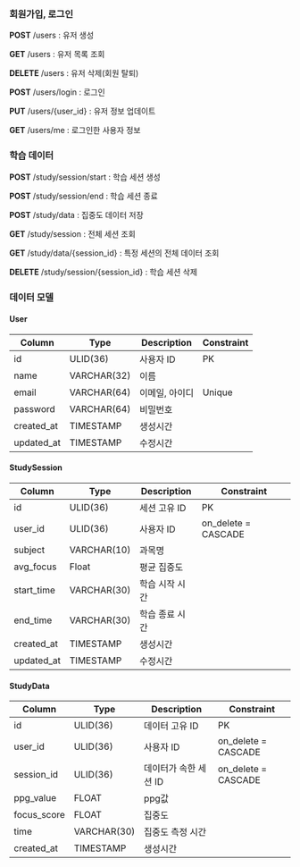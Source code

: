 ### 회원가입, 로그인
**POST** /users : 유저 생성

**GET** /users : 유저 목록 조회

**DELETE** /users : 유저 삭제(회원 탈퇴) 

**POST** /users/login : 로그인

**PUT** /users/{user_id} : 유저 정보 업데이트

**GET** /users/me : 로그인한 사용자 정보

### 학습 데이터
**POST** /study/session/start : 학습 세션 생성

**POST** /study/session/end : 학습 세션 종료

**POST** /study/data : 집중도 데이터 저장

**GET** /study/session : 전체 세션 조회

**GET** /study/data/{session_id} : 특정 세션의 전체 데이터 조회

**DELETE** /study/session/{session_id} : 학습 세션 삭제


### 데이터 모델
#### User
| Column     | Type        | Description | Constraint |
| ---------- | ----------- | ----------- | ---------- |
| id         | ULID(36)    | 사용자 ID      | PK         |
| name       | VARCHAR(32) | 이름          |            |
| email      | VARCHAR(64) | 이메일, 아이디    | Unique     |
| password   | VARCHAR(64) | 비밀번호        |            |
| created_at | TIMESTAMP   | 생성시간        |            |
| updated_at | TIMESTAMP   | 수정시간        |            |

#### StudySession

| Column     | Type        | Description | Constraint          |
| ---------- | ----------- | ----------- | ------------------- |
| id         | ULID(36)    | 세션 고유 ID    | PK                  |
| user_id    | ULID(36)    | 사용자 ID      | on_delete = CASCADE |
| subject    | VARCHAR(10) | 과목명         |                     |
| avg_focus  | Float       | 평균 집중도      |                     |
| start_time | VARCHAR(30) | 학습 시작 시간    |                     |
| end_time   | VARCHAR(30) | 학습 종료 시간    |                     |
| created_at | TIMESTAMP   | 생성시간        |                     |
| updated_at | TIMESTAMP   | 수정시간        |                     |

#### StudyData

| Column      | Type        | Description   | Constraint          |
| ----------- | ----------- | ------------- | ------------------- |
| id          | ULID(36)    | 데이터 고유 ID     | PK                  |
| user_id     | ULID(36)    | 사용자 ID        | on_delete = CASCADE |
| session_id  | ULID(36)    | 데이터가 속한 세션 ID | on_delete = CASCADE |
| ppg_value   | FLOAT       | ppg값          |                     |
| focus_score | FLOAT       | 집중도           |                     |
| time        | VARCHAR(30) | 집중도 측정 시간     |                     |
| created_at  | TIMESTAMP   | 생성시간          |                     |
